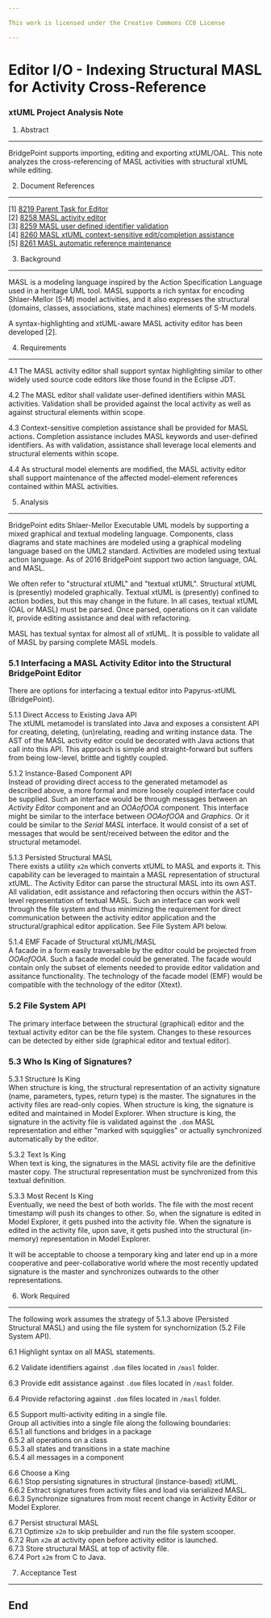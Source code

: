 ```yaml
---

This work is licensed under the Creative Commons CC0 License

---
```


# Editor I/O - Indexing Structural MASL for Activity Cross-Reference
### xtUML Project Analysis Note

1. Abstract
-----------
BridgePoint supports importing, editing and exporting xtUML/OAL.  This note
analyzes the cross-referencing of MASL activities with structural xtUML
while editing.

2. Document References
----------------------
[1] [8219 Parent Task for Editor](https://support.onefact.net/issues/8219)  
[2] [8258 MASL activity editor](https://support.onefact.net/issues/8258)  
[3] [8259 MASL user defined identifier validation](https://support.onefact.net/issues/8259)  
[4] [8260 MASL xtUML context-sensitive edit/completion assistance](https://support.onefact.net/issues/8260)  
[5] [8261 MASL automatic reference maintenance](https://support.onefact.net/issues/8261)  

3. Background
-------------
MASL is a modeling language inspired by the Action Specification Language
used in a heritage UML tool.  MASL supports a rich syntax for encoding
Shlaer-Mellor (S-M) model activities, and it also expresses the structural
(domains, classes, associations, state machines) elements of S-M models.

A syntax-highlighting and xtUML-aware MASL activity editor has
been developed [2].  

4. Requirements
---------------
4.1 The MASL activity editor shall support syntax highlighting similar to
other widely used source code editors like those found in the Eclipse JDT.  

4.2 The MASL editor shall validate user-defined identifiers within MASL
activities.  Validation shall be provided against the local activity as
well as against structural elements within scope.

4.3 Context-sensitive completion assistance shall be provided for MASL actions.
Completion assistance includes MASL keywords and user-defined identifiers.
As with validation, assistance shall leverage local elements and structural
elements within scope.

4.4 As structural model elements are modified, the MASL activity editor shall
support maintenance of the affected model-element references contained
within MASL activities.

5. Analysis
-----------
BridgePoint edits Shlaer-Mellor Executable UML models by supporting a
mixed graphical and textual modeling language.  Components, class diagrams
and state machines are modeled using a graphical modeling language based
on the UML2 standard.  Activities are modeled using textual action language.
As of 2016 BridgePoint support two action language, OAL and MASL.

We often refer to "structural xtUML" and "textual xtUML".  Structural xtUML
is (presently) modeled graphically.  Textual xtUML is (presently) confined
to action bodies, but this may change in the future.  In all cases, textual
xtUML (OAL or MASL) must be parsed.  Once parsed, operations on it can
validate it, provide editing assistance and deal with refactoring.

MASL has textual syntax for almost all of xtUML.  It is possible to validate
all of MASL by parsing complete MASL models.

### 5.1 Interfacing a MASL Activity Editor into the Structural BridgePoint Editor

There are options for interfacing a textual editor into
Papyrus-xtUML (BridgePoint).

5.1.1 Direct Access to Existing Java API  
The xtUML metamodel is translated into Java and exposes a consistent
API for creating, deleting, (un)relating, reading and writing instance data.
The AST of the MASL activity editor could be decorated with Java actions
that call into this API.  This approach is simple and straight-forward
but suffers from being low-level, brittle and tightly coupled.

5.1.2 Instance-Based Component API  
Instead of providing direct access to the generated metamodel as described
above, a more formal and more loosely coupled interface could be supplied.
Such an interface would be through messages between an _Activity Editor_
component and an _OOAofOOA_ component.  This interface might be similar
to the interface between _OOAofOOA_ and _Graphics_.  Or it could be similar
to the _Serial MASL_ interface.  It would consist of a set of messages that
would be sent/received between the editor and the structural metamodel.

5.1.3 Persisted Structural MASL  
There exists a utility `x2m` which converts xtUML to MASL and exports it.
This capability can be leveraged to maintain a MASL representation of
structural xtUML.  The Activity Editor can parse the structural
MASL into its own AST.  All validation, edit assistance and refactoring
then occurs within the AST-level representation of textual MASL.
Such an interface can work well through the file system and thus
minimizing the requirement for direct communication between the activity
editor application and the structural/graphical editor application.
See File System API below.

5.1.4 EMF Facade of Structural xtUML/MASL  
A facade in a form easily traversable by the editor could be projected
from _OOAofOOA_.  Such a facade model could be generated.  The facade
would contain only the subset of elements needed to provide editor
validation and assitance functionality.  The technology of the facade
model (EMF) would be compatible with the technology of the editor (Xtext).

### 5.2 File System API  
The primary interface between the structural (graphical) editor and the
textual activity editor can be the file system.  Changes to these
resources can be detected by either side (graphical editor and textual
editor).

### 5.3 Who Is King of Signatures?

5.3.1 Structure Is King  
When structure is king, the structural representation of an activity
signature (name, parameters, types, return type) is the master.  The
signatures in the activity files are read-only copies.  When structure
is king, the signature is edited and maintained in Model Explorer.
When structure is king, the signature in the activity file is validated
against the `.dom` MASL representation and either "marked with squigglies"
or actually synchronized automatically by the editor.

5.3.2 Text Is King  
When text is king, the signatures in the MASL activity file are the
definitive master copy.  The structural representation must be synchronized
from this textual definition.

5.3.3 Most Recent Is King  
Eventually, we need the best of both worlds.  The file with the most
recent timestamp will push its changes to other.  So, when the signature
is edited in Model Explorer, it gets pushed into the activity file.
When the signature is edited in the activity file, upon save, it gets
pushed into the structural (in-memory) representation in Model Explorer.

It will be acceptable to choose a temporary king and later end up in
a more cooperative and peer-collaborative world where the most
recently updated signature is the master and synchronizes outwards
to the other representations.

6. Work Required
----------------
The following work assumes the strategy of 5.1.3 above (Persisted Structural
MASL) and using the file system for synchornization (5.2 File System API).
 
6.1 Highlight syntax on all MASL statements.

6.2 Validate identifiers against `.dom` files located in `/masl` folder.  

6.3 Provide edit assistance against `.dom` files located in `/masl` folder.

6.4 Provide refactoring against `.dom` files located in `/masl` folder.

6.5 Support multi-activity editing in a single file.  
Group all activities into a single file along the following boundaries:  
6.5.1 all functions and bridges in a package  
6.5.2 all operations on a class  
6.5.3 all states and transitions in a state machine  
6.5.4 all messages in a component  

6.6 Choose a King  
6.6.1 Stop persisting signatures in structural (instance-based) xtUML.  
6.6.2 Extract signatures from activity files and load via serialized MASL.  
6.6.3 Synchronize signatures from most recent change in Activity Editor or
Model Explorer.

6.7 Persist structural MASL  
6.7.1 Optimize `x2m` to skip prebuilder and run the file system scooper.  
6.7.2 Run `x2m` at activity open before activity editor is launched.  
6.7.3 Store structural MASL at top of activity file.  
6.7.4 Port `x2m` from C to Java.  


7. Acceptance Test
------------------

End
---

